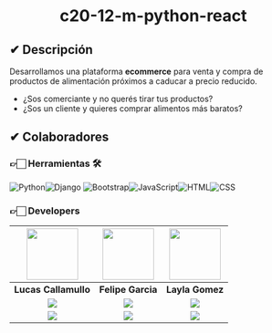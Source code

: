 
<h1 align="center"><!--COLOCAR TITULO DEL SITIO--> c20-12-m-python-react</h1>


## ✔ Descripción

Desarrollamos una plataforma **ecommerce** para venta y compra de productos de alimentación próximos a caducar a precio reducido.

- ¿Sos comerciante y no querés tirar tus productos?
- ¿Sos un cliente y quieres comprar alimentos más baratos?




## ✔ Colaboradores


### 👉🏻 Herramientas 🛠️

![Python](https://img.shields.io/badge/python-%2314354C.svg?style=for-the-badge&logo=python&logoColor=white)![Django](https://img.shields.io/badge/django-%23092E20.svg?style=for-the-badge&logo=django&logoColor=white) ![Bootstrap](https://img.shields.io/badge/Bootstrap-000000?style=for-the-badge&logo=bootstrap)![JavaScript](https://img.shields.io/badge/JavaScript-%23323330.svg?style=for-the-badge&logo=Javascript&logoColor=%23F7DF1E)![HTML](https://img.shields.io/badge/HTML-5A5A5A?style=for-the-badge&logo=HTML5&logoColor=E34F26)![CSS](https://img.shields.io/badge/CSS-000?style=for-the-badge&logo=css3&logoColor=E34F26)


### 👉🏻 Developers
| <img src="https://media.licdn.com/dms/image/v2/C4D03AQGpdRZhfOFJbw/profile-displayphoto-shrink_800_800/profile-displayphoto-shrink_800_800/0/1598037671414?e=1730332800&v=beta&t=jE0LTqLNrvhUGnWoUorSdQJKk2ZTm3AO3CNuf4KcUcI" width=90> |<img src="https://media.licdn.com/dms/image/v2/D4D03AQFcgFyUFwCGdw/profile-displayphoto-shrink_800_800/profile-displayphoto-shrink_800_800/0/1726833556432?e=1732147200&v=beta&t=pTA4KBbUeL3-r9cBDSA9tFWKABZ8SPaMgZcB4LCFZfI" width=90> | <img src="https://media.licdn.com/dms/image/v2/D4D03AQE8zBfLw1N0WQ/profile-displayphoto-shrink_800_800/profile-displayphoto-shrink_800_800/0/1721326492210?e=1732147200&v=beta&t=em1rAzc4-Yf2A1j-87YM3uNX24xRlBCAJajabKfOrQ0" width=90> | 
|:-:|:-:|:-:|
| **Lucas Callamullo** | **Felipe Garcia** | **Layla Gomez**|
| <a href="https://github.com/LucasCallamullo"> <img src="https://img.shields.io/badge/github-%23121011.svg?&style=for-the-badge&logo=github&logoColor=white"/></a> | <a href="https://github.com/FeltonG"> <img src="https://img.shields.io/badge/github-%23121011.svg?&style=for-the-badge&logo=github&logoColor=white"/></a> | <a href="https://github.com/LayGomez"> <img src="https://img.shields.io/badge/github-%23121011.svg?&style=for-the-badge&logo=github&logoColor=white"/></a> |
| <a href="https://www.linkedin.com/in/lucas-callamullo/"> <img src="https://img.shields.io/badge/linkedin%20-%230077B5.svg?&style=for-the-badge&logo=linkedin&logoColor=white"/></a> | <a href="https://www.linkedin.com/in/felipe-garcia-003296239/"><img src="https://img.shields.io/badge/linkedin%20-%230077B5.svg?&style=for-the-badge&logo=linkedin&logoColor=white"/></a> | <a href="www.linkedin.com/in/layla-gomez-vallejos"> <img src="https://img.shields.io/badge/linkedin%20-%230077B5.svg?&style=for-the-badge&logo=linkedin&logoColor=white"/></a> |
